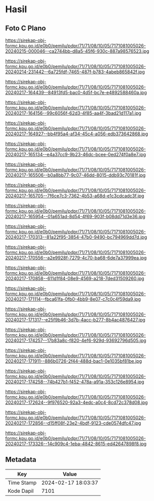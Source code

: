 # Hasil

## Foto C Plano

https://sirekap-obj-formc.kpu.go.id/e0b0/pemilu/pdpr/71/71/08/10/05/7171081005026-20240215-000046--ca2744bb-d8a5-45f6-930c-887a98576523.jpg

https://sirekap-obj-formc.kpu.go.id/e0b0/pemilu/pdpr/71/71/08/10/05/7171081005026-20240214-231442--6a725fdf-7465-487f-b783-4abeb865842f.jpg

https://sirekap-obj-formc.kpu.go.id/e0b0/pemilu/pdpr/71/71/08/10/05/7171081005026-20240217-164439--84913fd5-bac0-4d5f-bc7e-e4892588460a.jpg

https://sirekap-obj-formc.kpu.go.id/e0b0/pemilu/pdpr/71/71/08/10/05/7171081005026-20240217-164156--99c6056f-62d3-4f85-aa4f-3bad21d117a1.jpg

https://sirekap-obj-formc.kpu.go.id/e0b0/pemilu/pdpr/71/71/08/10/05/7171081005026-20240217-164927--bb4f95a4-af34-45c4-a056-edb373642868.jpg

https://sirekap-obj-formc.kpu.go.id/e0b0/pemilu/pdpr/71/71/08/10/05/7171081005026-20240217-165134--e4a37cc9-9b23-46dc-bcee-0ed274f0a8e7.jpg

https://sirekap-obj-formc.kpu.go.id/e0b0/pemilu/pdpr/71/71/08/10/05/7171081005026-20240217-165506--b0a8bb77-9c07-46dd-8015-ddb93c70181f.jpg

https://sirekap-obj-formc.kpu.go.id/e0b0/pemilu/pdpr/71/71/08/10/05/7171081005026-20240217-165705--7f6ce7c3-7362-4b53-a68d-e1c3cdcadc3f.jpg

https://sirekap-obj-formc.kpu.go.id/e0b0/pemilu/pdpr/71/71/08/10/05/7171081005026-20240217-165954--01a651ad-8d54-4f69-903f-b08dd71d3e36.jpg

https://sirekap-obj-formc.kpu.go.id/e0b0/pemilu/pdpr/71/71/08/10/05/7171081005026-20240217-170313--81a22f95-3854-47b0-9490-bc794969dd7d.jpg

https://sirekap-obj-formc.kpu.go.id/e0b0/pemilu/pdpr/71/71/08/10/05/7171081005026-20240217-170556--a2e9928f-7279-4c70-ba68-6de7a37999ea.jpg

https://sirekap-obj-formc.kpu.go.id/e0b0/pemilu/pdpr/71/71/08/10/05/7171081005026-20240217-170858--611d1f84-08e9-4569-a218-7ded31509260.jpg

https://sirekap-obj-formc.kpu.go.id/e0b0/pemilu/pdpr/71/71/08/10/05/7171081005026-20240217-171114--fbca61fa-0fb0-4bb9-8e07-c7c0c4f59da9.jpg

https://sirekap-obj-formc.kpu.go.id/e0b0/pemilu/pdpr/71/71/08/10/05/7171081005026-20240217-171317--e25f9b46-3d7b-4acc-b277-8b4ac4876427.jpg

https://sirekap-obj-formc.kpu.go.id/e0b0/pemilu/pdpr/71/71/08/10/05/7171081005026-20240217-174257--17b83a8c-f820-4ef6-929d-93692796d505.jpg

https://sirekap-obj-formc.kpu.go.id/e0b0/pemilu/pdpr/71/71/08/10/05/7171081005026-20240217-171911--886b0726-2f44-488d-bac1-0e1035bf81be.jpg

https://sirekap-obj-formc.kpu.go.id/e0b0/pemilu/pdpr/71/71/08/10/05/7171081005026-20240217-174258--74b427b1-f452-478a-a91a-353c126e8954.jpg

https://sirekap-obj-formc.kpu.go.id/e0b0/pemilu/pdpr/71/71/08/10/05/7171081005026-20240217-172624--9f976520-92a3-4edc-a0c4-8cd72c378d08.jpg

https://sirekap-obj-formc.kpu.go.id/e0b0/pemilu/pdpr/71/71/08/10/05/7171081005026-20240217-172856--d15ff08f-23e2-4bdf-9123-cde0574dfc47.jpg

https://sirekap-obj-formc.kpu.go.id/e0b0/pemilu/pdpr/71/71/08/10/05/7171081005026-20240217-173326--14c909c4-1eba-4842-8615-ed42647898f8.jpg


## Metadata

| Key        | Value               |
| ---------- | ------------------- |
| Time Stamp | 2024-02-17 18:03:37 |
| Kode Dapil | 7101                |



